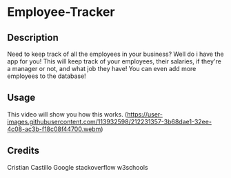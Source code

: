 # Employee-Tracker


## Description
Need to keep track of all the employees in your business? Well do i have the app for you! This will keep track of your employees, their salaries, if they're a manager or not, and what job they have! You can even add more employees to the database!


## Usage

This video will show you how this works. (https://user-images.githubusercontent.com/113932598/212231357-3b68dae1-32ee-4c08-ac3b-f18c08f44700.webm)



## Credits
Cristian Castillo
Google
stackoverflow
w3schools
